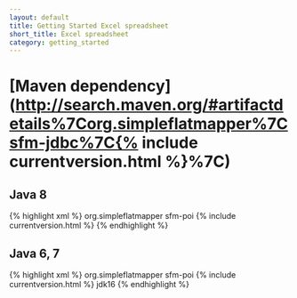 ```yaml
---
layout: default
title: Getting Started Excel spreadsheet
short_title: Excel spreadsheet
category: getting_started
---
```


# [Maven dependency](http://search.maven.org/#artifactdetails%7Corg.simpleflatmapper%7Csfm-jdbc%7C{% include currentversion.html %}%7C)

## Java 8
{% highlight xml %}
<dependency>
    <groupId>org.simpleflatmapper</groupId>
    <artifactId>sfm-poi</artifactId>
    <version>{% include currentversion.html %}</version>
</dependency>
{% endhighlight %}

## Java 6, 7

{% highlight xml %}
<dependency>
    <groupId>org.simpleflatmapper</groupId>
    <artifactId>sfm-poi</artifactId>
    <version>{% include currentversion.html %}</version>
    <classifier>jdk16</classifier>
</dependency>
{% endhighlight %}

